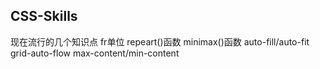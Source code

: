 ## CSS-Skills
现在流行的几个知识点
fr单位
repeart()函数
minimax()函数
auto-fill/auto-fit
grid-auto-flow
max-content/min-content